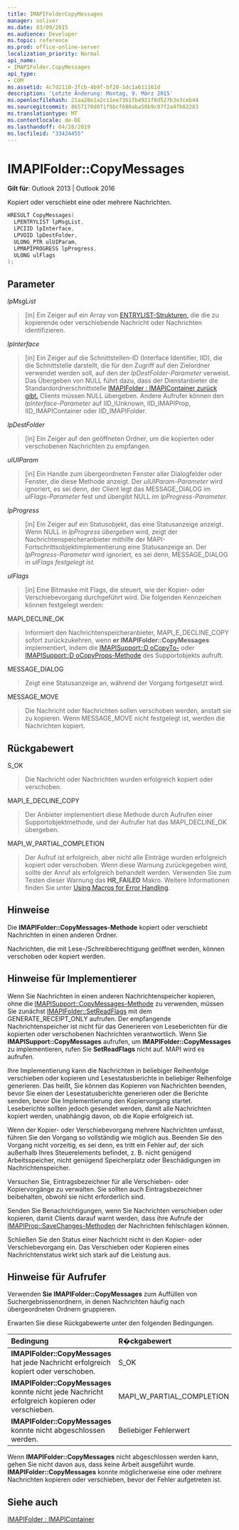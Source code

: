 ```yaml
---
title: IMAPIFolderCopyMessages
manager: soliver
ms.date: 03/09/2015
ms.audience: Developer
ms.topic: reference
ms.prod: office-online-server
localization_priority: Normal
api_name:
- IMAPIFolder.CopyMessages
api_type:
- COM
ms.assetid: 4c7d2110-3fcb-4b9f-bf20-1dc1a611161d
description: 'Letzte Änderung: Montag, 9. März 2015'
ms.openlocfilehash: 21aa28e1a2c11ee7361fb4921f8d527b3e3ceb44
ms.sourcegitcommit: 8657170d071f9bcf680aba50b9c07f2a4fb82283
ms.translationtype: MT
ms.contentlocale: de-DE
ms.lasthandoff: 04/28/2019
ms.locfileid: "33424455"
---
```

# <a name="imapifoldercopymessages"></a>IMAPIFolder::CopyMessages

  
  
**Gilt für**: Outlook 2013 | Outlook 2016 
  
Kopiert oder verschiebt eine oder mehrere Nachrichten.
  
```cpp
HRESULT CopyMessages(
  LPENTRYLIST lpMsgList,
  LPCIID lpInterface,
  LPVOID lpDestFolder,
  ULONG_PTR ulUIParam,
  LPMAPIPROGRESS lpProgress,
  ULONG ulFlags
);
```

## <a name="parameters"></a>Parameter

 _lpMsgList_
  
> [in] Ein Zeiger auf ein Array von [ENTRYLIST-Strukturen,](entrylist.md) die die zu kopierende oder verschiebende Nachricht oder Nachrichten identifizieren. 
    
 _lpInterface_
  
> [in] Ein Zeiger auf die Schnittstellen-ID (Interface Identifier, IID), die die Schnittstelle darstellt, die für den Zugriff auf den Zielordner verwendet werden soll, auf den der  _lpDestFolder-Parameter_ verweist. Das Übergeben von NULL führt dazu, dass der Dienstanbieter die Standardordnerschnittstelle [IMAPIFolder : IMAPIContainer zurück gibt.](imapifolderimapicontainer.md) Clients müssen NULL übergeben. Andere Aufrufer können den  _lpInterface-Parameter_ auf IID_IUnknown, IID_IMAPIProp, IID_IMAPIContainer oder IID_IMAPIFolder. 
    
 _lpDestFolder_
  
> [in] Ein Zeiger auf den geöffneten Ordner, um die kopierten oder verschobenen Nachrichten zu empfangen.
    
 _ulUIParam_
  
> [in] Ein Handle zum übergeordneten Fenster aller Dialogfelder oder Fenster, die diese Methode anzeigt. Der _ulUIParam-Parameter_ wird ignoriert, es sei denn, der Client legt das MESSAGE_DIALOG im _ulFlags-Parameter_ fest und übergibt NULL im _lpProgress-Parameter._ 
    
 _lpProgress_
  
> [in] Ein Zeiger auf ein Statusobjekt, das eine Statusanzeige anzeigt. Wenn NULL in  _lpProgress übergeben_ wird, zeigt der Nachrichtenspeicheranbieter mithilfe der MAPI-Fortschrittsobjektimplementierung eine Statusanzeige an. Der _lpProgress-Parameter_ wird ignoriert, es sei denn, MESSAGE_DIALOG in _ulFlags festgelegt ist._
    
 _ulFlags_
  
> [in] Eine Bitmaske mit Flags, die steuert, wie der Kopier- oder Verschiebevorgang durchgeführt wird. Die folgenden Kennzeichen können festgelegt werden:
    
MAPI_DECLINE_OK 
  
> Informiert den Nachrichtenspeicheranbieter, MAPI_E_DECLINE_COPY sofort zurückzukehren, wenn **er IMAPIFolder::CopyMessages** implementiert, indem die [IMAPISupport::D oCopyTo-](imapisupport-docopyto.md) oder [IMAPISupport::D oCopyProps-Methode](imapisupport-docopyprops.md) des Supportobjekts aufruft. 
    
MESSAGE_DIALOG 
  
> Zeigt eine Statusanzeige an, während der Vorgang fortgesetzt wird.
    
MESSAGE_MOVE 
  
> Die Nachricht oder Nachrichten sollen verschoben werden, anstatt sie zu kopieren. Wenn MESSAGE_MOVE nicht festgelegt ist, werden die Nachrichten kopiert.
    
## <a name="return-value"></a>Rückgabewert

S_OK 
  
> Die Nachricht oder Nachrichten wurden erfolgreich kopiert oder verschoben.
    
MAPI_E_DECLINE_COPY 
  
> Der Anbieter implementiert diese Methode durch Aufrufen einer Supportobjektmethode, und der Aufrufer hat das MAPI_DECLINE_OK übergeben.
    
MAPI_W_PARTIAL_COMPLETION 
  
> Der Aufruf ist erfolgreich, aber nicht alle Einträge wurden erfolgreich kopiert oder verschoben. Wenn diese Warnung zurückgegeben wird, sollte der Anruf als erfolgreich behandelt werden. Verwenden Sie zum Testen dieser Warnung das **HR_FAILED** Makro. Weitere Informationen finden Sie unter [Using Macros for Error Handling](using-macros-for-error-handling.md).
    
## <a name="remarks"></a>Hinweise

Die **IMAPIFolder::CopyMessages-Methode** kopiert oder verschiebt Nachrichten in einen anderen Ordner. 
  
Nachrichten, die mit Lese-/Schreibberechtigung geöffnet werden, können verschoben oder kopiert werden. 
  
## <a name="notes-to-implementers"></a>Hinweise für Implementierer

Wenn Sie Nachrichten in einen anderen Nachrichtenspeicher kopieren, ohne die [IMAPISupport::CopyMessages-Methode](imapisupport-copymessages.md) zu verwenden, müssen Sie zunächst [IMAPIFolder::SetReadFlags](imapifolder-setreadflags.md) mit dem GENERATE_RECEIPT_ONLY aufrufen. Der empfangende Nachrichtenspeicher ist nicht für das Generieren von Leseberichten für die kopierten oder verschobenen Nachrichten verantwortlich. Wenn Sie **IMAPISupport::CopyMessages** aufrufen, um **IMAPIFolder::CopyMessages** zu implementieren, rufen Sie **SetReadFlags** nicht auf. MAPI wird es aufrufen. 
  
Ihre Implementierung kann die Nachrichten in beliebiger Reihenfolge verschieben oder kopieren und Lesestatusberichte in beliebiger Reihenfolge generieren. Das heißt, Sie können das Kopieren von Nachrichten beenden, bevor Sie einen der Lesestatusberichte generieren oder die Berichte senden, bevor Die Implementierung den Kopiervorgang startet. Leseberichte sollten jedoch gesendet werden, damit alle Nachrichten kopiert werden, unabhängig davon, ob die Kopie erfolgreich ist.
  
Wenn der Kopier- oder Verschiebevorgang mehrere Nachrichten umfasst, führen Sie den Vorgang so vollständig wie möglich aus. Beenden Sie den Vorgang nicht vorzeitig, es sei denn, es tritt ein Fehler auf, der sich außerhalb Ihres Steuerelements befindet, z. B. nicht genügend Arbeitsspeicher, nicht genügend Speicherplatz oder Beschädigungen im Nachrichtenspeicher.
  
Versuchen Sie, Eintragsbezeichner für alle Verschieben- oder Kopiervorgänge zu verwalten. Sie sollten auch Eintragsbezeichner beibehalten, obwohl sie nicht erforderlich sind.
  
Senden Sie Benachrichtigungen, wenn Sie Nachrichten verschieben oder kopieren, damit Clients darauf warnt werden, dass ihre Aufrufe der [IMAPIProp::SaveChanges-Methoden](imapiprop-savechanges.md) der Nachrichten fehlschlagen können. 
  
Schließen Sie den Status einer Nachricht nicht in den Kopier- oder Verschiebevorgang ein. Das Verschieben oder Kopieren eines Nachrichtenstatus wirkt sich stark auf die Leistung aus.
  
## <a name="notes-to-callers"></a>Hinweise für Aufrufer

Verwenden **Sie IMAPIFolder::CopyMessages** zum Auffüllen von Suchergebnissenordnern, in denen Nachrichten häufig nach übergeordneten Ordnern gruppieren. 
  
Erwarten Sie diese Rückgabewerte unter den folgenden Bedingungen.
  
|**Bedingung**|**R�ckgabewert**|
|:-----|:-----|
|**IMAPIFolder::CopyMessages** hat jede Nachricht erfolgreich kopiert oder verschoben.  <br/> |S_OK  <br/> |
|**IMAPIFolder::CopyMessages** konnte nicht jede Nachricht erfolgreich kopieren oder verschieben.  <br/> |MAPI_W_PARTIAL_COMPLETION  <br/> |
|**IMAPIFolder::CopyMessages** konnte nicht abgeschlossen werden.  <br/> |Beliebiger Fehlerwert  <br/> |
   
Wenn **IMAPIFolder::CopyMessages** nicht abgeschlossen werden kann, gehen Sie nicht davon aus, dass keine Arbeit ausgeführt wurde. **IMAPIFolder::CopyMessages** konnte möglicherweise eine oder mehrere Nachrichten kopieren oder verschieben, bevor der Fehler aufgetreten ist. 
  
## <a name="see-also"></a>Siehe auch



[IMAPIFolder : IMAPIContainer](imapifolderimapicontainer.md)

